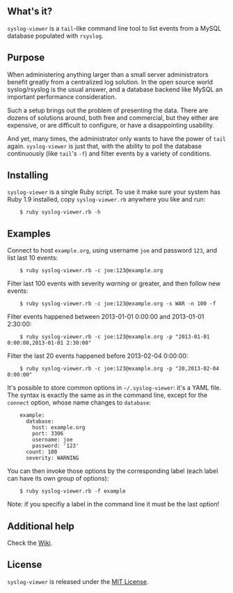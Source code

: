 ## What's it?

`syslog-viewer` is a `tail`-like command line tool to list events from a MySQL
database populated with `rsyslog`.

## Purpose

When administering anything larger than a small server administrators benefit
greatly from a centralized log solution. In the open source world
syslog/rsyslog is the usual answer, and a database backend like MySQL an
important performance consideration.

Such a setup brings out the problem of presenting the data. There are dozens of
solutions around, both free and commercial, but they either are expensive,
or are difficult to configure, or have a disappointing usability.

And yet, many times, the administrator only wants to have the power of `tail`
again. `syslog-viewer` is just that, with the ability to poll the database
continuously (like `tail`'s `-f`) and filter events by a variety of conditions.

## Installing

`syslog-viewer` is a single Ruby script. To use it make sure your system has
Ruby 1.9 installed, copy `syslog-viewer.rb` anywhere you like and run:

        $ ruby syslog-viewer.rb -h

## Examples

Connect to host `example.org`, using username `joe` and password `123`, and list
last 10 events:

        $ ruby syslog-viewer.rb -c joe:123@example.org

Filter last 100 events with severity _warning_ or greater, and then follow new
events:

        $ ruby syslog-viewer.rb -c joe:123@example.org -s WAR -n 100 -f

Filter events happened between 2013-01-01 0:00:00 and 2013-01-01 2:30:00:

        $ ruby syslog-viewer.rb -c joe:123@example.org -p "2013-01-01 0:00:00,2013-01-01 2:30:00"

Filter the last 20 events happened before 2013-02-04 0:00:00:

        $ ruby syslog-viewer.rb -c joe:123@example.org -p "20,2013-02-04 0:00:00"

It's possible to store common options in `~/.syslog-viewer`: it's a YAML file. The
syntax is exactly the same as in the command line, except for the `connect` option,
whose name changes to `database`:

        example:
          database:
            host: example.org
            port: 3306
            username: joe
            password: '123'
          count: 100
          severity: WARNING

You can then invoke those options by the corresponding label (each label can have
its own group of options):

        $ ruby syslog-viewer.rb -f example

Note: if you specifiy a label in the command line it must be the last option!

## Additional help

Check the [Wiki](https://github.com/romuloceccon/syslog-viewer/wiki).

## License

`syslog-viewer` is released under the
[MIT License](http://www.opensource.org/licenses/MIT).
